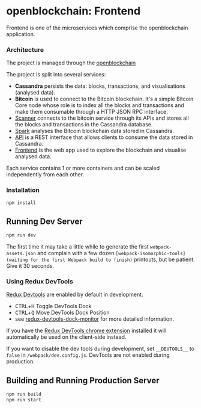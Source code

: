 # openblockchain: Frontend

Frontend is one of the microservices which comprise the openblockchain application.

### Architecture

The project is managed through the [openblockchain](https://github.com/open-blockchain/openblockchain)

The project is split into several services:

- **Cassandra** persists the data: blocks, transactions, and visualisations (analysed data).
- **Bitcoin** is used to connect to the Bitcoin blockchain. It's a simple Bitcoin Core node whose role is to index all the blocks and transactions and make them consumable through a HTTP JSON RPC interface.
- [Scanner](https://github.com/open-blockchain/scanner) connects to the bitcoin service through its APIs and stores all the blocks and transactions in the Cassandra database.
- [Spark](https://github.com/open-blockchain/spark) analyses the Bitcoin blockchain data stored in Cassandra.
- [API](https://github.com/open-blockchain/node-api) is a REST interface that allows clients to consume the data stored in Cassandra.
- [Frontend](https://github.com/open-blockchain/frontend) is the web app used to explore the blockchain and visualise analysed data.

Each service contains 1 or more containers and can be scaled independently from each other.

### Installation

```bash
npm install
```

## Running Dev Server

```bash
npm run dev
```

The first time it may take a little while to generate the first `webpack-assets.json` and complain with a few dozen `[webpack-isomorphic-tools] (waiting for the first Webpack build to finish)` printouts, but be patient. Give it 30 seconds.

### Using Redux DevTools

[Redux Devtools](https://github.com/gaearon/redux-devtools) are enabled by default in development.

- <kbd>CTRL</kbd>+<kbd>H</kbd> Toggle DevTools Dock
- <kbd>CTRL</kbd>+<kbd>Q</kbd> Move DevTools Dock Position
- see [redux-devtools-dock-monitor](https://github.com/gaearon/redux-devtools-dock-monitor) for more detailed information.

If you have the
[Redux DevTools chrome extension](https://chrome.google.com/webstore/detail/redux-devtools/lmhkpmbekcpmknklioeibfkpmmfibljd) installed it will automatically be used on the client-side instead.

If you want to disable the dev tools during development, set `__DEVTOOLS__` to `false` in `/webpack/dev.config.js`.
DevTools are not enabled during production.

## Building and Running Production Server

```bash
npm run build
npm run start
```
